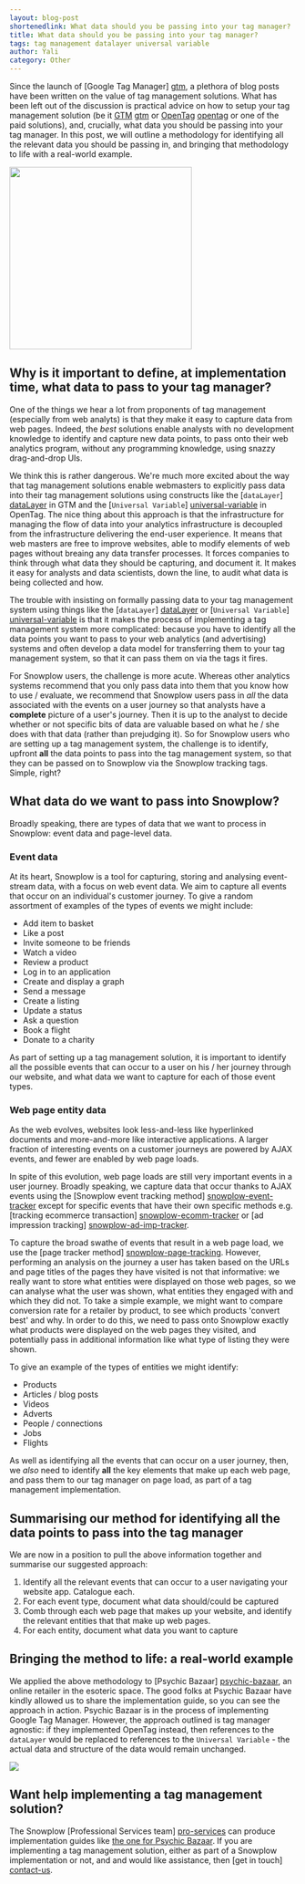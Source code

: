 ```yaml
---
layout: blog-post
shortenedlink: What data should you be passing into your tag manager?
title: What data should you be passing into your tag manager? 
tags: tag management datalayer universal variable
author: Yali
category: Other
---
```


Since the launch of [Google Tag Manager] [gtm], a plethora of blog posts have been written on the value of tag management solutions. What has been left out of the discussion is practical advice on how to setup your tag management solution (be it [GTM] [gtm] or [OpenTag] [opentag] or one of the paid solutions), and, crucially, what data you should be passing into your tag manager. In this post, we will outline a methodology for identifying all the relevant data you should be passing in, and bringing that methodology to life with a real-world example. 

<img src="/static/img/tag-management/tag-management-schematic.gif" width="320" />

## Why is it important to define, at implementation time, what data to pass to your tag manager?

One of the things we hear a lot from proponents of tag management (especially from web analyts) is that they make it easy to capture data from web pages. Indeed, the *best* solutions enable analysts with no development knowledge to identify and capture new data points, to pass onto their web analytics program, without any programming knowledge, using snazzy drag-and-drop UIs.

<!--more-->

We think this is rather dangerous. We're much more excited about the way that tag management solutions enable webmasters to explicitly pass data into their tag management solutions using constructs like the [`dataLayer`] [dataLayer] in GTM and the [`Universal Variable`] [universal-variable] in OpenTag. The nice thing about this approach is that the infrastructure for managing the flow of data into your analytics infrastructure is decoupled from the infrastructure delivering the end-user experience. It means that web masters are free to improve websites, able to modify elements of web pages without breaing any data transfer processes. It forces companies to think through what data they should be capturing, and document it. It makes it easy for analysts and data scientists, down the line, to audit what data is being collected and how.

The trouble with insisting on formally passing data to your tag management system using things like the [`dataLayer`] [dataLayer] or [`Universal Variable`] [universal-variable] is that it makes the process of implementing a tag management system more complicated: because you have to identify all the data points you want to pass to your web analytics (and advertising) systems and often develop a data model for transferring them to your tag management system, so that it can pass them on via the tags it fires.

For Snowplow users, the challenge is more acute. Whereas other analytics systems recommend that you only pass data into them that you know how to use / evaluate, we recommend that Snowplow users pass in *all* the data associated with the events on a user journey so that analysts have a **complete** picture of a user's journey. Then it is up to the analyst to decide whether or not specific bits of data are valuable based on what he / she does with that data (rather than prejudging it). So for Snowplow users who are setting up a tag management system, the challenge is to identify, upfront **all** the data points to pass into the tag management system, so that they can be passed on to Snowplow via the Snowplow tracking tags. Simple, right?

## What data do we want to pass into Snowplow?

Broadly speaking, there are types of data that we want to process in Snowplow: event data and page-level data.

### Event data

At its heart, Snowplow is a tool for capturing, storing and analysing event-stream data, with a focus on web event data. We aim to capture all events that occur on an individual's customer journey. To give a random assortment of examples of the types of events we might include:

* Add item to basket
* Like a post
* Invite someone to be friends
* Watch a video
* Review a product
* Log in to an application
* Create and display a graph
* Send a message
* Create a listing
* Update a status
* Ask a question
* Book a flight
* Donate to a charity

As part of setting up a tag management solution, it is important to identify all the possible events that can occur to a user on his / her journey through our website, and what data we want to capture for each of those event types.

### Web page entity data

As the web evolves, websites look less-and-less like hyperlinked documents and more-and-more like interactive applications. A larger fraction of interesting events on a customer journeys are powered by AJAX events, and fewer are enabled by web page loads.

In spite of this evolution, web page loads are still very important events in a user journey. Broadly speaking, we capture data that occur thanks to AJAX events using the [Snowplow event tracking method] [snowplow-event-tracker] except for specific events that have their own specific methods e.g. [tracking ecommerce transaction] [snowplow-ecomm-tracker] or [ad impression tracking] [snowplow-ad-imp-tracker].

To capture the broad swathe of events that result in a web page load, we use the [page tracker method] [snowplow-page-tracking]. However, performing an analysis on the journey a user has taken based on the URLs and page titles of the pages they have visited is not that informative: we really want to store what entities were displayed on those web pages, so we can analyse what the user was shown, what entities they engaged with and which they did not. To take a simple example, we might want to compare conversion rate for a retailer by product, to see which products 'convert best' and why. In order to do this, we need to pass onto Snowplow exactly what products were displayed on the web pages they visited, and potentially pass in additional information like what type of listing they were shown.

To give an example of the types of entities we might identify:

* Products
* Articles / blog posts
* Videos
* Adverts
* People / connections
* Jobs
* Flights

As well as identifying all the events that can occur on a user journey, then, we *also* need to identify **all** the key elements that make up each web page, and pass them to our tag manager on page load, as part of a tag management implementation.

## Summarising our method for identifying all the data points to pass into the tag manager

We are now in a position to pull the above information together and summarise our suggested approach:

1. Identify all the relevant events that can occur to a user navigating your website app. Catalogue each.
2. For each event type, document what data should/could be captured
3. Comb through each web page that makes up your website, and identify the relevant entities that that make up web pages.
4. For each entity, document what data you want to capture

## Bringing the method to life: a real-world example

We applied the above methodology to [Psychic Bazaar] [psychic-bazaar], an online retailer in the esoteric space. The good folks at Psychic Bazaar have kindly allowed us to share the implementation guide, so you can see the approach in action. Psychic Bazaar is in the process of implementing Google Tag Manager. However, the approach outlined is tag manager agnostic: if they implemented OpenTag instead, then references to the `dataLayer` would be replaced to references to the `Universal Variable` - the actual data and structure of the data would remain unchanged.

<a href="/static/pdf/google-tag-manager-implementation-specification-for-psychic-bazaar.pdf"><img src="/static/img/tag-management/gtm-spec-title-page.JPG"></a>

## Want help implementing a tag management solution?

The Snowplow [Professional Services team] [pro-services] can produce implementation guides like [the one for Psychic Bazaar][imp-guide]. If you are implementing a tag management solution, either as part of a Snowplow implementation or not, and and would like assistance, then [get in touch] [contact-us].


[gtm]: https://www.google.com/tagmanager/
[opentag]: http://www.opentag.qubitproducts.com/
[infographic]: /static/img/tag-management/tag-management-schematic.gif
[dataLayer]: https://developers.google.com/tag-manager/reference
[universal-variable]: https://github.com/QubitProducts/UniversalVariable
[snowplow-event-tracker]: https://github.com/snowplow/snowplow/wiki/javascript-tracker#wiki-events
[snowplow-ecomm-tracker]: https://github.com/snowplow/snowplow/wiki/javascript-tracker#wiki-ecommerce
[snowplow-ad-imp-tracker]: https://github.com/snowplow/snowplow/wiki/javascript-tracker#wiki-adimps
[snowplow-page-tracking]: https://github.com/snowplow/snowplow/wiki/javascript-tracker#wiki-page
[contact-us]: /about/index.html
[psychic-bazaar]: http://www.psychicbazaar.com/index.php
[imp-guide]: /static/pdf/google-tag-manager-implementation-specification-for-psychic-bazaar.pdf 
[pro-services]: /services/index.html